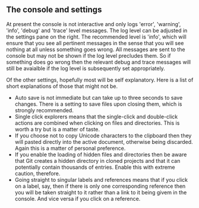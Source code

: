 ## The console and settings

At present the console is not interactive and only logs 'error', 'warning', 'info', 'debug' and 'trace' level messages.
The log level can be adjusted in the settings pane on the right.
The recommended level is 'info', which will ensure that you see all pertinent messages in the sense that you will see nothing at all unless something goes wrong.
All messages are sent to the console but may not be shown if the log level precludes them.
So if something does go wrong then the relevant debug and trace messages will still be avaialble if the log level is subsequently set appropriately.

Of the other settings, hopefully most will be self explanatory.
Here is a list of short explanations of those that might not be.

* Auto save is not immediate but can take up to three seconds to save changes. There is a setting to save files upon closing them, which is strongly recommended.
* Single click explorers means that the single-click and double-click actions are combined when clicking on files and directories. This is worth a try but is a matter of taste.
* If you choose not to copy Unicode characters to the clipboard then they will pasted directly into the active document, otherwise being discarded. Again this is a matter of personal preference.
* If you enable the loading of hidden files and directories then be aware that Git creates a hidden directory in cloned projects and that it can potentially contain thousands of entries. Enable this with extreme caution, therefore.
* Going straight to singular labels and references means that if you click on a label, say, then if there is only one corresponding reference then you will be taken straight to it rather than a link to it being givem in the console. And vice versa if you click on a reference.
